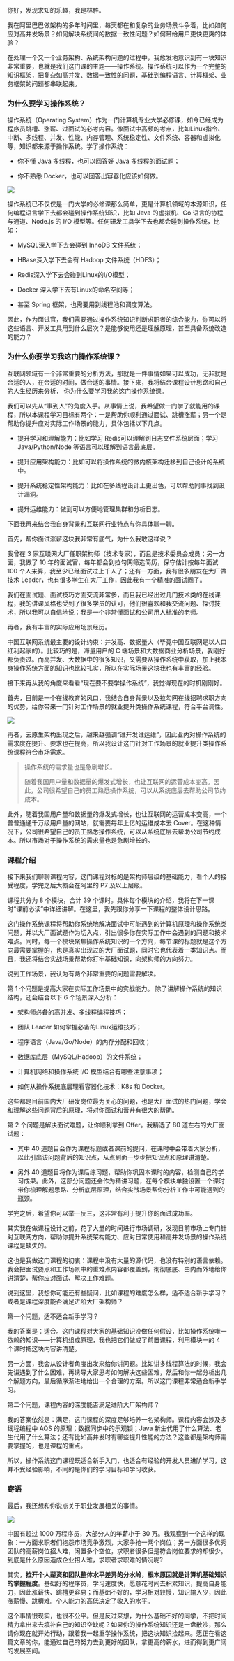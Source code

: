 你好，发现求知的乐趣，我是林䭽。

我在阿里巴巴做架构的多年时间里，每天都在和复杂的业务场景斗争着，比如如何应对高并发场景？如何解决系统间的数据一致性问题？如何带给用户更快更爽的体验？

在处理一个又一个业务架构、系统架构问题的过程中，我愈发地意识到有一块知识非常重要，也就是我们这门课的主题——操作系统。操作系统可以作为一个完整的知识框架，把复杂如高并发、数据一致性的问题，基础到编程语言、计算框架、业务框架的问题都串联起来。

### 为什么要学习操作系统？

操作系统（Operating System）作为一门计算机专业大学必修课，如今已经成为程序员跳槽、涨薪、过面试的必考内容。像面试中高频的考点，比如Linux指令、中断、多线程、并发、性能、内存管理、系统稳定性、文件系统、容器和虚拟化等，知识都来源于操作系统。学了操作系统：

- 你不懂 Java 多线程，也可以回答好 Java 多线程的面试题；

- 你不熟悉 Docker，也可以回答出容器化应该如何做。

![](/Users/weihuchao/Pictures/src/20211203/重学操作系统/CgqCHl9V0vKAQ5IbAAHTtF5p1Vc746.png)

操作系统已不仅仅是一门大学的必修课那么简单，更是计算机领域的本源知识，任何编程语言学下去都会碰到操作系统知识，比如 Java 的虚拟机、Go 语言的协程与通道、Node.js 的 I/O 模型等。任何研发工具学下去也都会碰到操作系统，比如：

- MySQL深入学下去会碰到 InnoDB 文件系统；

- HBase深入学下去会有 Hadoop 文件系统（HDFS）；

- Redis深入学下去会碰到Linux的I/O模型；

- Docker 深入学下去有Linux的命名空间等；

- 甚至 Spring 框架，也需要用到线程池和调度算法。

因此，作为面试官，我们需要通过操作系统知识判断求职者的综合能力，你可以将这些语言、开发工具用到什么层次？是能够使用还是理解原理，甚至具备系统改造的能力？

### 为什么你要学习我这门操作系统课？

互联网领域有一个非常重要的分析方法，那就是一件事情如果可以成功，无非就是合适的人，在合适的时间，做合适的事情。接下来，我将结合课程设计思路和自己的人生经历来分析， 你为什么要学习我的这门操作系统课。

我们可以先从“事到人”的角度入手。从事情上说，我希望做一门学了就能用的课程，所以本课程学习目标有两个：一是帮助你顺利通过面试、跳槽涨薪；另一个是帮助你提升应对实际工作场景的能力，具体包括以下几点。

* 提升学习和理解能力：比如学习 Redis可以理解到日志文件系统层面；学习 Java/Python/Node 等语言可以理解到语言最底层。

* 提升应用架构能力：比如可以将操作系统的微内核架构迁移到自己设计的系统中。

* 提升系统稳定性架构能力：比如在多线程设计上更出色，可以帮助同事找到设计漏洞。

* 提升运维能力：做到可以方便地管理集群和分析日志。

下面我再来结合我自身背景和互联网行业特点与你具体聊一聊。

首先，帮你面试涨薪这块我非常有底气，为什么我敢这样说？

我曾在 3 家互联网大厂任职架构师（技术专家），而且是技术委员会成员；另一方面，我做了 10 年的面试官，每年都会到拉勾网筛选简历，保守估计按每年面试 100 个人来算，我至少已经面试过上千人了；还有一方面，我有很多朋友在大厂做技术 Leader，也有很多学生在大厂工作，因此我有一个精准的面试圈子。

我们在面试题、面试技巧方面交流非常多，而且我已经出过几门技术类的在线课程，我的讲课风格也受到了很多学员的认可，他们很喜欢和我交流问题、探讨技术，所以我可以自信地说：我是一个非常懂面试和公司用人标准的老师。

再者，我有丰富的实际应用场景经历。

中国互联网系统最主要的设计约束：并发高、数据量大（毕竟中国互联网是以人口红利起家的）。比较巧的是，海量用户的 C 端场景和大数据商业分析场景，我刚好都负责过。而高并发、大数据中的很多知识，又需要从操作系统中获取，加上我本身操作系统方面的知识也比较扎实，所以在实际场景这块我也有丰富的经验。

接下来再从我的角度来看看“现在要不要学操作系统”，我觉得现在的时机刚刚好。

首先，目前是一个在线教育的风口，我结合自身背景以及拉勾网在线招聘求职方向的优势，给你带来一门针对工作场景的就业提升类操作系统课程，符合平台调性。

![](/Users/weihuchao/Pictures/src/20211203/重学操作系统/CgqCHl9V0ueAZF6MAAHXnXl0CKc462.png)

再者，云原生架构出现之后，越来越强调“谁开发谁运维”，因此业内对操作系统的需求度在提升、要求也在提高，所以我设计这门针对工作场景的就业提升类操作系统课程符合市场需求。

> 操作系统的需求量也是急剧增长。
>
> 随着我国用户量和数据量的爆发式增长，也让互联网的运营成本变高。因此，公司很希望自己的员工熟悉操作系统，可以从系统底层去帮助公司节约成本。

此外，随着我国用户量和数据量的爆发式增长，也让互联网的运营成本变高，一个普普通通千万级用户量的网站，就需要每年上亿的运维成本去 Cover。在这种情况下，公司很希望自己的员工熟悉操作系统，可以从系统底层去帮助公司节约成本。所以市场对于操作系统的需求量也是急剧增长的。

### 课程介绍

接下来我们聊聊课程内容，这门课程对标的是架构师层级的基础能力，看个人的接受程度，学完之后大概会在阿里的 P7 及以上层级。

课程共分为 8 个模块，合计 39 个课时。具体每个模块的介绍，我将在下一课时“课前必读”中详细讲解。在这里，我先跟你分享一下课程的整体设计思路。

这门操作系统课程将帮助你系统地解决面试中可能遇到的计算机原理和操作系统类问题，并以大厂面试题作为切入点，引出很多你在实际工作中会遇到的问题和技术难点。同时，每一个模块聚焦操作系统知识的一个方向，每节课的标题就是这个方向最需要掌握的，也是真实出现过的大厂面试题，同时它也代表着一类知识点。而且，我还将结合实战场景帮助你打牢基础知识，向架构师的方向努力。

说到工作场景，我认为有两个非常重要的问题需要解决。

第 1 个问题是提高大家在实际工作场景中的实战能力。 除了讲解操作系统的知识结构，还会结合以下 6 个场景深入分析：

* 架构师必备的高并发、多线程编程技巧；

* 团队 Leader 如何掌握必备的Linux运维技巧；

* 程序语言（Java/Go/Node）的内存分配和回收；

* 数据库底层（MySQL/Hadoop）的文件系统；

* 计算机网络和操作系统 I/O 模型结合有哪些注意事项；

* 如何从操作系统底层理看容器化技术：K8s 和 Docker。

这些都是目前国内大厂研发岗位最为关心的问题，也是大厂面试的热门问题，学会和理解这些问题背后的原理，将对你面试和晋升有很大的帮助。

第 2 个问题是解决面试难题，让你顺利拿到 Offer。我精选了 80 道左右的大厂面试题：

* 其中 40 道题目会作为课程标题或者课前的提问，在课时中会带着大家分析，以此引出该问题背后的知识点，从点到面一步步把知识点和原理讲清楚。

* 另外 40 道题目将作为课后练习题，帮助你巩固本课时的内容，检测自己的学习成果。此外，这部分问题还会作为精讲习题，在每个模块单独设置一个课时带你梳理解题思路、分析底层原理，结合实战场景帮你分析工作中可能遇到的瓶颈。

学完之后，希望你可以举一反三，这非常有利于提升你的面试成功率。

其实我在做课程设计之前，花了大量的时间进行市场调研，发现目前市场上专门针对互联网方向，帮助你提升系统架构能力、应对日常使用和高并发场景的操作系统课程是缺失的。

这也是我做这门课程的初衷：课程中没有大量的源代码，也没有特别的语言依赖。我会把面试要点和工作场景中的重难点内容都覆盖到，彻彻底底、由内而外地给你讲清楚，帮你应对面试、解决工作难题。

说到这里，我想你可能还有些疑问，比如课程的难度怎么样，适不适合新手学习？或者是课程深度能否满足进阶大厂架构师？

第一个问题，适不适合新手学习？

我的答案是：适合。这门课程对大家的基础知识没做任何假设，比如操作系统唯一依赖的知识——计算机组成原理，我也把它们做成了前置课程，利用模块一的 4 个课时把这块内容讲清楚。

另一方面，我会从设计者角度出发来给你讲问题。比如讲多线程算法的时候，我会先讲遇到了什么困难，再诱导大家思考如何解决这些困难，然后和你一起分析出几个解题方向，最后循序渐进地给出一个合理的方案。所以这门课程非常适合新手学习。

第二个问题，课程内容的深度能否满足进阶大厂架构师？

我的答案依然是：满足，这门课程的深度足够培养一名架构师。课程内容会涉及多线程编程中 AQS 的原理；数据同步中的乐观锁；Java 新生代用了什么算法、老生代用了什么算法；还有比如高并发时有哪些提升性能的方法？这些都是架构师需要掌握的，也是课程的重点。

所以，操作系统这门课程既适合新手入门，也适合有经验的开发人员进阶学习，这并不受经验影响，不同的是你们的学习目标和学习收获。

### 寄语

最后，我还想和你说点关于职业发展相关的事情。

![](/Users/weihuchao/Pictures/src/20211203/重学操作系统/CgqCHl9V03aAEUTpAAHv8lYGeMI639.png)

中国有超过 1000 万程序员，大部分人的年薪小于 30 万。我观察到一个这样的现象：一方面求职者们抱怨市场竞争激烈，大家争抢一两个岗位；另一方面很多优秀团队的高薪岗位招人难，闲置多个空位，求职者很多但是符合岗位要求的却很少。到底是什么原因造成企业招人难，求职者求职难的情况呢?

其实，**拉开个人薪资和团队整体水平差异的分水岭，根本原因就是计算机基础知识的掌握程度**。基础好的程序员，学习速度快，愿意花时间去积累知识，提高自身能力，因此涨薪快、跳槽更容易；而基础不好的，学习相对较慢，知识输入少，因此涨薪慢、跳槽难。个人能力的高低决定了收入的水平。

这个事情很现实，也很不公平。但是反过来想，为什么基础不好的同学，不把时间精力拿出来去填补自己的知识空缺呢？如果你的操作系统知识还是一盘散沙，那么请你现在就开始行动，跟着我一起重学操作系统，把这块知识捡起来。愿正在看这篇文章的你，能通过自己的努力去到更好的团队，拿更高的薪水，进而得到更广阔的发展空间。
